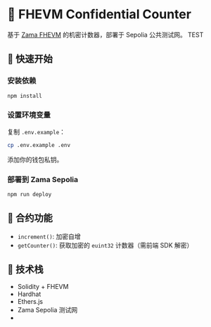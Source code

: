 # 🔐 FHEVM Confidential Counter

基于 [Zama FHEVM](https://docs.zama.ai/) 的机密计数器，部署于 Sepolia 公共测试网。 TEST 

## 🚀 快速开始

### 安装依赖

```bash
npm install
```

### 设置环境变量

复制 `.env.example`：

```bash
cp .env.example .env
```

添加你的钱包私钥。

### 部署到 Zama Sepolia

```bash
npm run deploy
```

## 📄 合约功能

- `increment()`: 加密自增
- `getCounter()`: 获取加密的 `euint32` 计数器（需前端 SDK 解密）

## 🧠 技术栈

- Solidity + FHEVM
- Hardhat
- Ethers.js
- Zama Sepolia 测试网
- 

